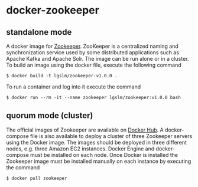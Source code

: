 docker-zookeeper
================
## standalone mode
A docker image for [Zookeeper](https://zookeeper.apache.org/). ZooKeeper is a centralized naming and synchronization 
service used by some distributed applications such as Apache Kafka and Apache Solr. The image can be run alone or in 
a cluster. To build an image using the docker file, execute the following command

    $ docker build -t lgslm/zookeeper:v1.0.0 .

To run a container and log into it execute the command
 
    $ docker run --rm -it --name zookeeper lgslm/zookeeper:v1.0.0 bash

## quorum mode (cluster)
The official images of Zookeeper are available on [Docker Hub](https://hub.docker.com/_/zookeeper). A docker-compose 
file is also available to deploy a cluster of three Zookeeper servers using the Docker image. The images should be 
deployed in three different nodes, e.g. three Amazon EC2 instances. Docker Engine and docker-compose must be installed
on each node. Once Docker is installed the Zookeeper image must be installed manually on each instance by executing the
command

    $ docker pull zookeeper

  
